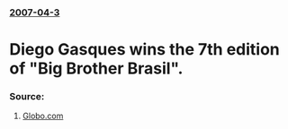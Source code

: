 ### [2007-04-3](/news/2007/04/3/index.md)

#  Diego Gasques wins the 7th edition of "Big Brother Brasil". 




### Source:

1. [Globo.com](http://www.globo.com/bbb)
